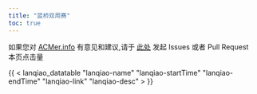 ```yaml
---
title: "蓝桥双周赛"
toc: true
---
```


如果您对 [ACMer.info](https://acmer.info/) 有意见和建议,请于 [此处](https://github.com/acmerindex/acmer-info) 发起 Issues 或者 Pull Request
<br/>
<span>本页点击量<span id="busuanzi_value_page_pv"></span>
<br/>

{{ < lanqiao_datatable "lanqiao-name" "lanqiao-startTime" "lanqiao-endTime" "lanqiao-link" "lanqiao-desc" > }}

